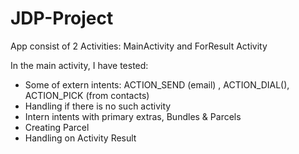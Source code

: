 # JDP-Project

App consist of 2 Activities: MainActivity and ForResult Activity

In the main activity, I have tested:
- Some of extern intents: ACTION_SEND (email) , ACTION_DIAL(), ACTION_PICK (from contacts)
- Handling if there is no such activity 
- Intern intents with primary extras, Bundles & Parcels
- Creating Parcel
- Handling on Activity Result
